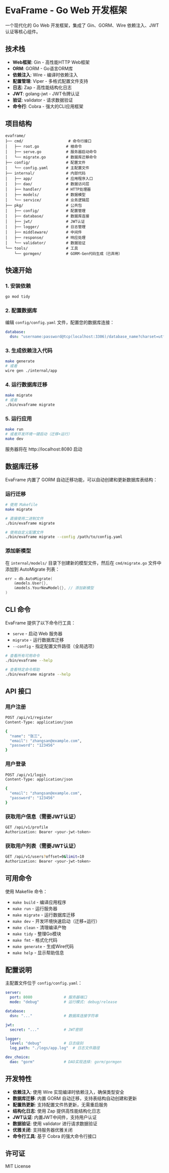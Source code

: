 # EvaFrame - Go Web 开发框架

一个现代化的 Go Web 开发框架，集成了 Gin、GORM、Wire 依赖注入、JWT 认证等核心组件。

## 技术栈

- **Web框架**: Gin - 高性能HTTP Web框架
- **ORM**: GORM - Go语言ORM库
- **依赖注入**: Wire - 编译时依赖注入
- **配置管理**: Viper - 多格式配置文件支持
- **日志**: Zap - 高性能结构化日志
- **JWT**: golang-jwt - JWT令牌认证
- **验证**: validator - 请求数据验证
- **命令行**: Cobra - 强大的CLI应用框架

## 项目结构

```
evaframe/
├── cmd/                    # 命令行接口
│   ├── root.go            # 根命令
│   ├── serve.go           # 服务器启动命令
│   └── migrate.go         # 数据库迁移命令
├── config/                # 配置文件
│   └── config.yaml        # 主配置文件
├── internal/              # 内部代码
│   ├── app/               # 应用程序入口
│   ├── dao/               # 数据访问层
│   ├── handler/           # HTTP处理器
│   ├── models/            # 数据模型
│   └── service/           # 业务逻辑层
├── pkg/                   # 公共包
│   ├── config/            # 配置管理
│   ├── database/          # 数据库连接
│   ├── jwt/               # JWT认证
│   ├── logger/            # 日志管理
│   ├── middleware/        # 中间件
│   ├── response/          # 响应处理
│   └── validator/         # 数据验证
└── tools/                 # 工具
    └── gormgen/           # GORM-Gen代码生成（已弃用）
```

## 快速开始

### 1. 安装依赖

```bash
go mod tidy
```

### 2. 配置数据库

编辑 `config/config.yaml` 文件，配置您的数据库连接：

```yaml
database:
  dsn: "username:password@tcp(localhost:3306)/database_name?charset=utf8mb4&parseTime=True&loc=Local"
```

### 3. 生成依赖注入代码

```bash
make generate
# 或者
wire gen ./internal/app
```

### 4. 运行数据库迁移

```bash
make migrate
# 或者
./bin/evaframe migrate
```

### 5. 运行应用

```bash
make run
# 或者开发环境一键启动（迁移+运行）
make dev
```

服务器将在 http://localhost:8080 启动

## 数据库迁移

EvaFrame 内置了 GORM 自动迁移功能，可以自动创建和更新数据库表结构：

### 运行迁移
```bash
# 使用 Makefile
make migrate

# 直接使用二进制文件
./bin/evaframe migrate

# 使用自定义配置文件
./bin/evaframe migrate --config /path/to/config.yaml
```

### 添加新模型
在 `internal/models/` 目录下创建新的模型文件，然后在 `cmd/migrate.go` 文件中添加到 AutoMigrate 列表：

```go
err = db.AutoMigrate(
    &models.User{},
    &models.YourNewModel{}, // 添加新模型
)
```

## CLI 命令

EvaFrame 提供了以下命令行工具：

- `serve` - 启动 Web 服务器
- `migrate` - 运行数据库迁移
- `--config` - 指定配置文件路径（全局选项）

```bash
# 查看所有可用命令
./bin/evaframe --help

# 查看特定命令帮助
./bin/evaframe migrate --help
```

## API 接口

### 用户注册
```bash
POST /api/v1/register
Content-Type: application/json

{
  "name": "张三",
  "email": "zhangsan@example.com",
  "password": "123456"
}
```

### 用户登录
```bash
POST /api/v1/login
Content-Type: application/json

{
  "email": "zhangsan@example.com",
  "password": "123456"
}
```

### 获取用户信息（需要JWT认证）
```bash
GET /api/v1/profile
Authorization: Bearer <your-jwt-token>
```

### 获取用户列表（需要JWT认证）
```bash
GET /api/v1/users?offset=0&limit=10
Authorization: Bearer <your-jwt-token>
```

## 可用命令

使用 Makefile 命令：

- `make build` - 编译应用程序
- `make run` - 运行服务器
- `make migrate` - 运行数据库迁移
- `make dev` - 开发环境快速启动（迁移+运行）
- `make clean` - 清理编译产物
- `make tidy` - 整理Go模块
- `make fmt` - 格式化代码
- `make generate` - 生成Wire代码
- `make help` - 显示帮助信息

## 配置说明

主配置文件位于 `config/config.yaml`：

```yaml
server:
  port: 8080              # 服务器端口
  mode: "debug"           # 运行模式: debug/release

database:
  dsn: "..."              # 数据库连接字符串

jwt:
  secret: "..."           # JWT密钥

logger:
  level: "debug"          # 日志级别
  log_path: "./logs/app.log"  # 日志文件路径

dev_choice:
  dao: "gorm"             # DAO实现选择: gorm/gormgen
```

## 开发特性

- **依赖注入**: 使用 Wire 实现编译时依赖注入，确保类型安全
- **数据库迁移**: 内置 GORM 自动迁移，支持表结构自动创建和更新
- **配置热更新**: 支持配置文件热更新，无需重启服务
- **结构化日志**: 使用 Zap 提供高性能结构化日志
- **JWT认证**: 内置JWT中间件，支持用户认证
- **数据验证**: 使用 validator 进行请求数据验证
- **优雅关闭**: 支持服务器优雅关闭
- **命令行工具**: 基于 Cobra 的强大命令行接口

## 许可证

MIT License